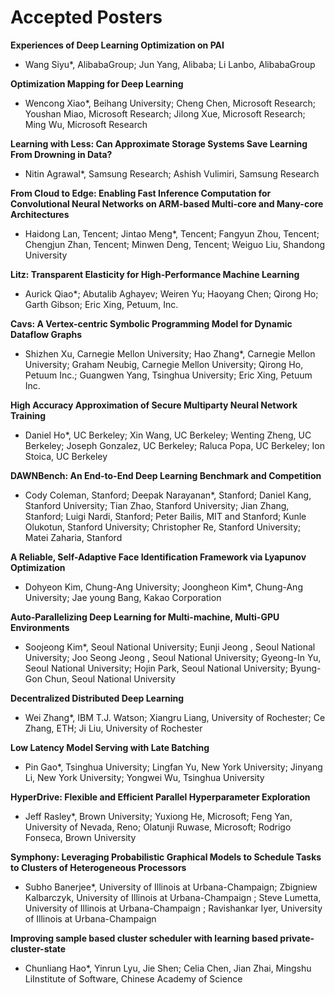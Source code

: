 
# Accepted Posters



**Experiences of Deep Learning Optimization on PAI**
 * Wang Siyu*, AlibabaGroup; Jun Yang, Alibaba; Li Lanbo, AlibabaGroup


**Optimization Mapping for Deep Learning**
 * Wencong Xiao*, Beihang University; Cheng Chen, Microsoft Research; Youshan Miao, Microsoft Research; Jilong Xue, Microsoft Research; Ming Wu, Microsoft Research
 
 **Learning with Less: Can Approximate Storage Systems Save Learning From Drowning in Data?**
  * Nitin Agrawal*, Samsung Research; Ashish Vulimiri, Samsung Research
 
 **From Cloud to Edge: Enabling Fast Inference Computation for Convolutional Neural Networks on ARM-based Multi-core and Many-core Architectures**
  * Haidong Lan, Tencent; Jintao Meng*, Tencent; Fangyun Zhou, Tencent; Chengjun Zhan, Tencent; Minwen Deng, Tencent; Weiguo Liu, Shandong University
 
 **Litz: Transparent Elasticity for High-Performance Machine Learning**
  * Aurick Qiao*; Abutalib Aghayev; Weiren Yu; Haoyang Chen; Qirong Ho; Garth Gibson; Eric Xing, Petuum, Inc.
 
 **Cavs: A Vertex-centric Symbolic Programming Model for Dynamic Dataflow Graphs**
  * Shizhen Xu, Carnegie Mellon University; Hao Zhang*, Carnegie Mellon University; Graham Neubig, Carnegie Mellon University; Qirong Ho, Petuum Inc.; Guangwen Yang, Tsinghua University; Eric Xing, Petuum Inc.
 
 **High Accuracy Approximation of Secure Multiparty Neural Network Training**
  * Daniel Ho*, UC Berkeley; Xin Wang, UC Berkeley; Wenting Zheng, UC Berkeley; Joseph Gonzalez, UC Berkeley; Raluca Popa, UC Berkeley; Ion Stoica, UC Berkeley
 
 **DAWNBench: An End-to-End Deep Learning Benchmark and Competition**
  * Cody Coleman, Stanford; Deepak Narayanan*, Stanford; Daniel Kang, Stanford University; Tian Zhao, Stanford University; Jian Zhang, Stanford; Luigi Nardi, Stanford; Peter Bailis, MIT and Stanford; Kunle Olukotun, Stanford University; Christopher Re, Stanford University; Matei Zaharia, Stanford
 
 **A Reliable, Self-Adaptive Face Identification Framework via Lyapunov Optimization**
  * Dohyeon Kim, Chung-Ang University; Joongheon Kim*, Chung-Ang University; Jae young Bang, Kakao Corporation
 
 **Auto-Parallelizing Deep Learning for Multi-machine, Multi-GPU Environments**
  * Soojeong Kim*, Seoul National University; Eunji  Jeong , Seoul National University; Joo Seong Jeong , Seoul National University; Gyeong-In Yu, Seoul National University; Hojin Park, Seoul National University; Byung-Gon Chun, Seoul National University
 
 **Decentralized Distributed Deep Learning**
  * Wei Zhang*, IBM T.J. Watson; Xiangru Liang, University of Rochester; Ce Zhang, ETH; Ji  Liu, University of Rochester
 
 **Low Latency Model Serving with Late Batching**
  * Pin Gao*, Tsinghua University; Lingfan Yu, New York University; Jinyang Li, New York University; Yongwei Wu, Tsinghua University
 
 **HyperDrive: Flexible and Efficient Parallel Hyperparameter Exploration**
  * Jeff Rasley*, Brown University; Yuxiong He, Microsoft; Feng Yan, University of Nevada, Reno; Olatunji Ruwase, Microsoft; Rodrigo Fonseca, Brown University
 
 **Symphony: Leveraging Probabilistic Graphical Models to Schedule Tasks to Clusters of Heterogeneous Processors**
  * Subho Banerjee*, University of Illinois at Urbana-Champaign; Zbigniew Kalbarczyk, University of Illinois at Urbana-Champaign ; Steve Lumetta, University of Illinois at Urbana-Champaign ; Ravishankar Iyer, University of Illinois at Urbana-Champaign 
 
 **Improving sample based cluster scheduler with learning based private-cluster-state**
  * Chunliang Hao*, Yinrun Lyu, Jie Shen; Celia Chen, Jian Zhai, Mingshu LiInstitute of Software, Chinese Academy of Science

